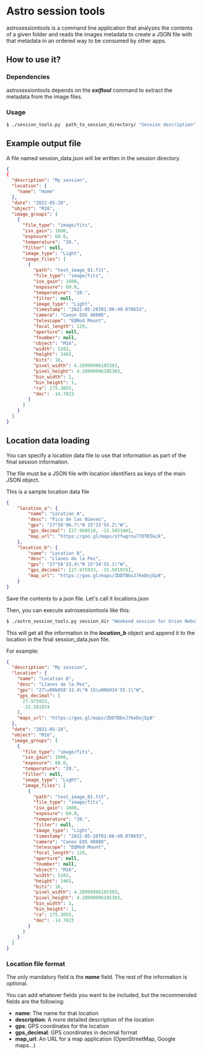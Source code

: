 # Astro session tools

astrosessiontools is a command line application that analyzes the contents of a
given folder and reads the images metadata to create a JSON
file with that metadata in an ordered way to be consumed by other apps.

## How to use it?

### Dependencies

astrosessiontools depends on the ***exiftool*** command to extract the metadata from
the image files.

### Usage

```bash
$ ./session_tools.py  path_to_session_directory/ "Session description" "Session location"
```

## Example output file

A file named session_data.json will be written in the session directory.

```json
{
{
  "description": "My session",
  "location": {
    "name": "Home"
  },
  "date": "2022-05-28",
  "object": "M16",
  "image_groups": [
    {
      "file_type": "image/fits",
      "iso_gain": 1600,
      "exposure": 60.0,
      "temperature": "20.",
      "filter": null,
      "image_type": "Light",
      "image_files": [
        {
          "path": "test_image_01.fit",
          "file_type": "image/fits",
          "iso_gain": 1600,
          "exposure": 60.0,
          "temperature": "20.",
          "filter": null,
          "image_type": "Light",
          "timestamp": "2022-05-28T01:06:49.078653",
          "camera": "Canon EOS 4000D",
          "telescope": "EQMod Mount",
          "focal_length": 129,
          "aperture": null,
          "fnumber": null,
          "object": "M16",
          "width": 5202,
          "height": 3465,
          "bits": 16,
          "pixel_width": 4.28999996185303,
          "pixel_height": 4.28999996185303,
          "bin_width": 1,
          "bin_height": 1,
          "ra": 275.3055,
          "dec": -14.7023
        }
      ]
    }
  ]
}
```

## Location data loading

You can specify a location data file to use that information
as part of the final session information.

The file must be a JSON file with location identifiers as keys
of the main JSON object.

This is a sample location data file

```json
{
    "location_a": {
        "name": "Location A",
        "desc": "Pico de las Nieves",
        "gps": "27°58'06.7\"N 15°33'55.2\"W",
        "gps_decimal": [27.968518, -15.565340],
        "map_url": "https://goo.gl/maps/sYfwgrnu77DTK5kcA",
    },
    "location_b": {
        "name": "Location B",
        "desc": "Llanos de la Pez",
        "gps": "27°58'33.4\"N 15°34'55.1\"W",
        "gps_decimal": [27.975933, -15.581974],
        "map_url": "https://goo.gl/maps/ZDDTBbxJ76eDojEp8",
    }
}
```

Save the contents to a json file. Let's call it locations.json

Then, you can execute astrosessiontools like this:

```bash
$ ./astro_session_tools.py session_dir "Weekend session for Orion Nebula" location_b --locdata locations.json
```

This will get all the information in the ***location_b*** object
and append it to the location in the final session_data.json file.

For example:

```json
{
  "description": "My session",
  "location": {
    "name": "Location B",
    "desc": "Llanos de la Pez",
    "gps": "27\u00b058'33.4\"N 15\u00b034'55.1\"W",
    "gps_decimal": [
      27.975933,
      -15.581974
    ],
    "maps_url": "https://goo.gl/maps/ZDDTBbxJ76eDojEp8"
  },
  "date": "2022-05-28",
  "object": "M16",
  "image_groups": [
    {
      "file_type": "image/fits",
      "iso_gain": 1600,
      "exposure": 60.0,
      "temperature": "20.",
      "filter": null,
      "image_type": "Light",
      "image_files": [
        {
          "path": "test_image_01.fit",
          "file_type": "image/fits",
          "iso_gain": 1600,
          "exposure": 60.0,
          "temperature": "20.",
          "filter": null,
          "image_type": "Light",
          "timestamp": "2022-05-28T01:06:49.078653",
          "camera": "Canon EOS 4000D",
          "telescope": "EQMod Mount",
          "focal_length": 129,
          "aperture": null,
          "fnumber": null,
          "object": "M16",
          "width": 5202,
          "height": 3465,
          "bits": 16,
          "pixel_width": 4.28999996185303,
          "pixel_height": 4.28999996185303,
          "bin_width": 1,
          "bin_height": 1,
          "ra": 275.3055,
          "dec": -14.7023
        }
      ]
    }
  ]
}
```

### Location file format

The only mandatory field is the ***name*** field. The rest of
the information is optional.

You can add whatever fields you want to be included, but the
recommended fields are the following:

* **name**: The name for that location
* **description**: A more detailed description of the location
* **gps**: GPS coordinates for the location
* **gps_decimal**: GPS coordinates in decimal format
* **map_url**: An URL for a map application (OpenStreetMap, Google maps...)